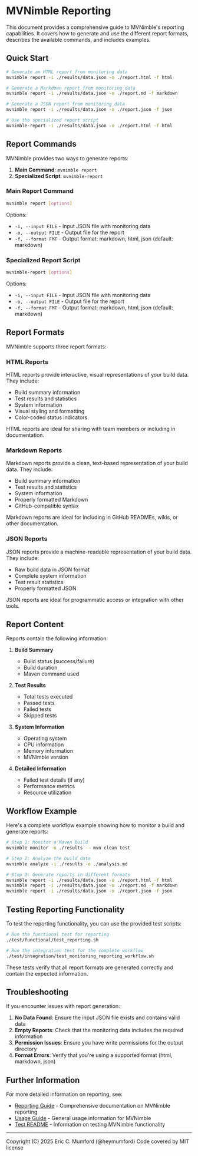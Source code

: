 # MVNimble Reporting

This document provides a comprehensive guide to MVNimble's reporting capabilities. It covers how to generate and use the different report formats, describes the available commands, and includes examples.

## Quick Start

```bash
# Generate an HTML report from monitoring data
mvnimble report -i ./results/data.json -o ./report.html -f html

# Generate a Markdown report from monitoring data
mvnimble report -i ./results/data.json -o ./report.md -f markdown

# Generate a JSON report from monitoring data
mvnimble report -i ./results/data.json -o ./report.json -f json

# Use the specialized report script
mvnimble-report -i ./results/data.json -o ./report.html -f html
```

## Report Commands

MVNimble provides two ways to generate reports:

1. **Main Command**: `mvnimble report`
2. **Specialized Script**: `mvnimble-report`

### Main Report Command

```bash
mvnimble report [options]
```

Options:
- `-i, --input FILE` - Input JSON file with monitoring data
- `-o, --output FILE` - Output file for the report
- `-f, --format FMT` - Output format: markdown, html, json (default: markdown)

### Specialized Report Script

```bash
mvnimble-report [options]
```

Options:
- `-i, --input FILE` - Input JSON file with monitoring data
- `-o, --output FILE` - Output file for the report
- `-f, --format FMT` - Output format: markdown, html, json (default: markdown)

## Report Formats

MVNimble supports three report formats:

### HTML Reports

HTML reports provide interactive, visual representations of your build data. They include:

- Build summary information
- Test results and statistics
- System information
- Visual styling and formatting
- Color-coded status indicators

HTML reports are ideal for sharing with team members or including in documentation.

### Markdown Reports

Markdown reports provide a clean, text-based representation of your build data. They include:

- Build summary information
- Test results and statistics
- System information
- Properly formatted Markdown
- GitHub-compatible syntax

Markdown reports are ideal for including in GitHub READMEs, wikis, or other documentation.

### JSON Reports

JSON reports provide a machine-readable representation of your build data. They include:

- Raw build data in JSON format
- Complete system information
- Test result statistics
- Properly formatted JSON

JSON reports are ideal for programmatic access or integration with other tools.

## Report Content

Reports contain the following information:

1. **Build Summary**
   - Build status (success/failure)
   - Build duration
   - Maven command used

2. **Test Results**
   - Total tests executed
   - Passed tests
   - Failed tests
   - Skipped tests

3. **System Information**
   - Operating system
   - CPU information
   - Memory information
   - MVNimble version

4. **Detailed Information**
   - Failed test details (if any)
   - Performance metrics
   - Resource utilization

## Workflow Example

Here's a complete workflow example showing how to monitor a build and generate reports:

```bash
# Step 1: Monitor a Maven build
mvnimble monitor -o ./results -- mvn clean test

# Step 2: Analyze the build data
mvnimble analyze -i ./results -o ./analysis.md

# Step 3: Generate reports in different formats
mvnimble report -i ./results/data.json -o ./report.html -f html
mvnimble report -i ./results/data.json -o ./report.md -f markdown
mvnimble report -i ./results/data.json -o ./report.json -f json
```

## Testing Reporting Functionality

To test the reporting functionality, you can use the provided test scripts:

```bash
# Run the functional test for reporting
./test/functional/test_reporting.sh

# Run the integration test for the complete workflow
./test/integration/test_monitoring_reporting_workflow.sh
```

These tests verify that all report formats are generated correctly and contain the expected information.

## Troubleshooting

If you encounter issues with report generation:

1. **No Data Found**: Ensure the input JSON file exists and contains valid data
2. **Empty Reports**: Check that the monitoring data includes the required information
3. **Permission Issues**: Ensure you have write permissions for the output directory
4. **Format Errors**: Verify that you're using a supported format (html, markdown, json)

## Further Information

For more detailed information on reporting, see:

- [Reporting Guide](./doc/REPORTING.md) - Comprehensive documentation on MVNimble reporting
- [Usage Guide](./doc/USAGE.md) - General usage information for MVNimble
- [Test README](./test/README.md) - Information on testing MVNimble functionality

---

Copyright (C) 2025 Eric C. Mumford (@heymumford) Code covered by MIT license